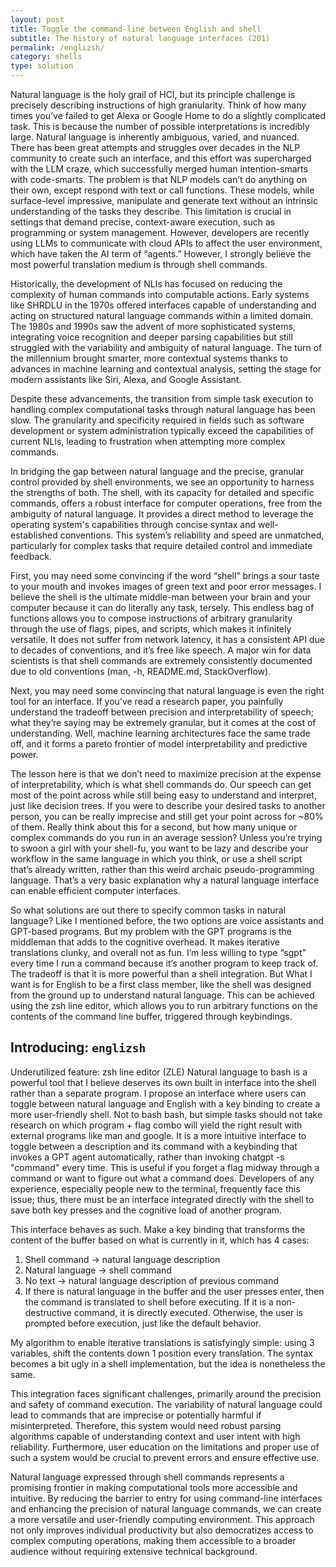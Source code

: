 ```yaml
---
layout: post
title: Toggle the command-line between English and shell
subtitle: The history of natural language interfaces (201)
permalink: /englizsh/
category: shells
type: solution
---
```

Natural language is the holy grail of HCI, but its principle challenge is precisely describing instructions of high granularity. Think of how many times you’ve failed to get Alexa or Google Home to do a slightly complicated task. This is because the number of possible interpretations is incredibly large. Natural language is inherently ambiguous, varied, and nuanced. There has been great attempts and struggles over decades in the NLP community to create such an interface, and this effort was supercharged with the LLM craze, which successfully merged human intention-smarts with code-smarts. The problem is that NLP models can’t do anything on their own, except respond with text or call functions. These models, while surface-level impressive, manipulate and generate text without an intrinsic understanding of the tasks they describe. This limitation is crucial in settings that demand precise, context-aware execution, such as programming or system management. However, developers are recently using LLMs to communicate with cloud APIs to affect the user environment, which have taken the AI term of “agents.” However, I strongly believe the most powerful translation medium is through shell commands.

Historically, the development of NLIs has focused on reducing the complexity of human commands into computable actions. Early systems like SHRDLU in the 1970s offered interfaces capable of understanding and acting on structured natural language commands within a limited domain. The 1980s and 1990s saw the advent of more sophisticated systems, integrating voice recognition and deeper parsing capabilities but still struggled with the variability and ambiguity of natural language. The turn of the millennium brought smarter, more contextual systems thanks to advances in machine learning and contextual analysis, setting the stage for modern assistants like Siri, Alexa, and Google Assistant.

Despite these advancements, the transition from simple task execution to handling complex computational tasks through natural language has been slow. The granularity and specificity required in fields such as software development or system administration typically exceed the capabilities of current NLIs, leading to frustration when attempting more complex commands.

In bridging the gap between natural language and the precise, granular control provided by shell environments, we see an opportunity to harness the strengths of both. The shell, with its capacity for detailed and specific commands, offers a robust interface for computer operations, free from the ambiguity of natural language. It provides a direct method to leverage the operating system's capabilities through concise syntax and well-established conventions. This system’s reliability and speed are unmatched, particularly for complex tasks that require detailed control and immediate feedback.

First, you may need some convincing if the word “shell” brings a sour taste to your mouth and invokes images of green text and poor error messages. I believe the shell is the ultimate middle-man between your brain and your computer because it can do literally any task, tersely. This endless bag of functions allows you to compose instructions of arbitrary granularity through the use of flags, pipes, and scripts, which makes it infinitely versatile. It does not suffer from network latency, it has a consistent API due to decades of conventions, and it’s free like speech. A major win for data scientists is that shell commands are extremely consistently documented due to old conventions (man, -h, README.md, StackOverflow).

Next, you may need some convincing that natural language is even the right tool for an interface. If you’ve read a research paper, you painfully understand the tradeoff between precision and interpretability of speech; what they’re saying may be extremely granular, but it comes at the cost of understanding. Well, machine learning architectures face the same trade off, and it forms a pareto frontier of model interpretability and predictive power.

The lesson here is that we don’t need to maximize precision at the expense of interpretability, which is what shell commands do. Our speech can get most of the point across while still being easy to understand and interpret, just like decision trees. If you were to describe your desired tasks to another person, you can be really imprecise and still get your point across for ~80% of them. Really think about this for a second, but how many unique or complex commands do you run in an average session? Unless you’re trying to swoon a girl with your shell-fu, you want to be lazy and describe your workflow in the same language in which you think, or use a shell script that’s already written, rather than this weird archaic pseudo-programming language. That’s a very basic explanation why a natural language interface can enable efficient computer interfaces.

So what solutions are out there to specify common tasks in natural language? Like I mentioned before, the two options are voice assistants and GPT-based programs. But my problem with the GPT programs is the middleman that adds to the cognitive overhead. It makes iterative translations clunky, and overall not as fun. I’m less willing to type “sgpt” every time I run a command because it’s another program to keep track of. The tradeoff is that it is more powerful than a shell integration. But What I want is for English to be a first class member, like the shell was designed from the ground up to understand natural language. This can be achieved using the zsh line editor, which allows you to run arbitrary functions on the contents of the command line buffer, triggered through keybindings.

## Introducing: `englizsh`

Underutilized feature: zsh line editor (ZLE)
Natural language to bash is a powerful tool that I believe deserves its own built in interface into the shell rather than a separate program. I propose an interface where users can toggle between natural language and English with a key binding to create a more user-friendly shell. Not to bash bash, but simple tasks should not take research on which program + flag combo will yield the right result with external programs like man and google. It is a more intuitive interface to toggle between a description and its command with a keybinding that invokes a GPT agent automatically, rather than invoking chatgpt -s "command" every time. This is useful if you forget a flag midway through a command or want to figure out what a command does. Developers of any experience, especially people new to the terminal, frequently face this issue; thus, there must be an interface integrated directly with the shell to save both key presses and the cognitive load of another program.

This interface behaves as such. Make a key binding that transforms the content of the buffer based on what is currently in it, which has 4 cases:
1. Shell command -> natural language description
2. Natural language -> shell command
3. No text -> natural language description of previous command
4. If there is natural language in the buffer and the user presses enter, then the command is translated to shell before executing. If it is a non-destructive command, it is directly executed. Otherwise, the user is prompted before execution, just like the default behavior.

My algorithm to enable iterative translations is satisfyingly simple: using 3 variables, shift the contents down 1 position every translation. The syntax becomes a bit ugly in a shell implementation, but the idea is nonetheless the same.

This integration faces significant challenges, primarily around the precision and safety of command execution. The variability of natural language could lead to commands that are imprecise or potentially harmful if misinterpreted. Therefore, this system would need robust parsing algorithms capable of understanding context and user intent with high reliability. Furthermore, user education on the limitations and proper use of such a system would be crucial to prevent errors and ensure effective use.

Natural language expressed through shell commands represents a promising frontier in making computational tools more accessible and intuitive. By reducing the barrier to entry for using command-line interfaces and enhancing the precision of natural language commands, we can create a more versatile and user-friendly computing environment. This approach not only improves individual productivity but also democratizes access to complex computing operations, making them accessible to a broader audience without requiring extensive technical background.
